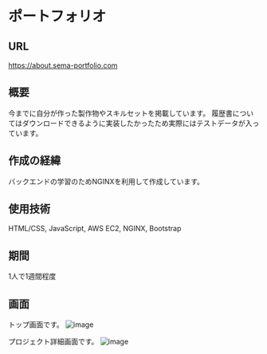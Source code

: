 # ポートフォリオ
## URL
https://about.sema-portfolio.com

## 概要
今までに自分が作った製作物やスキルセットを掲載しています。
履歴書についてはダウンロードできるように実装したかったため実際にはテストデータが入っています。

## 作成の経緯
バックエンドの学習のためNGINXを利用して作成しています。

## 使用技術
HTML/CSS, JavaScript, AWS EC2, NGINX, Bootstrap

## 期間
1人で1週間程度

## 画面
トップ画面です。
![image](https://github.com/furusemaru/computer-builder/assets/138269691/8afe4566-ee01-4aa0-b8aa-53981bbe5a0c)

プロジェクト詳細画面です。
![image](https://github.com/furusemaru/computer-builder/assets/138269691/ffdfde93-2866-43b9-aebf-b6b243df951b)
